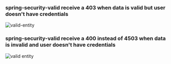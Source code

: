 ### spring-security-valid receive a 403 when data is valid but user doesn't have credentials 

![valid-entity]("/valid-data.PNG")

### spring-security-valid receive a 400 instead of 4503 when data is invalid and user doesn't have credentials 

![valid entity]("/invalid-data.PNG")
